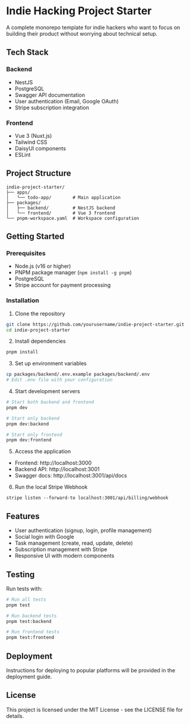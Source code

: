 # Indie Hacking Project Starter

A complete monorepo template for indie hackers who want to focus on building their product without worrying about technical setup.

## Tech Stack

### Backend
- NestJS
- PostgreSQL
- Swagger API documentation
- User authentication (Email, Google OAuth)
- Stripe subscription integration

### Frontend
- Vue 3 (Nuxt.js)
- Tailwind CSS
- DaisyUI components
- ESLint

## Project Structure

```
indie-project-starter/
├── apps/
│   └── todo-app/        # Main application
├── packages/
│   ├── backend/         # NestJS backend
│   └── frontend/        # Vue 3 frontend
└── pnpm-workspace.yaml  # Workspace configuration
```

## Getting Started

### Prerequisites

- Node.js (v16 or higher)
- PNPM package manager (`npm install -g pnpm`)
- PostgreSQL
- Stripe account for payment processing

### Installation

1. Clone the repository
```bash
git clone https://github.com/yourusername/indie-project-starter.git
cd indie-project-starter
```

2. Install dependencies
```bash
pnpm install
```

3. Set up environment variables
```bash
cp packages/backend/.env.example packages/backend/.env
# Edit .env file with your configuration
```

4. Start development servers
```bash
# Start both backend and frontend
pnpm dev

# Start only backend
pnpm dev:backend

# Start only frontend
pnpm dev:frontend
```

5. Access the application
- Frontend: http://localhost:3000
- Backend API: http://localhost:3001
- Swagger docs: http://localhost:3001/api/docs

6. Run the local Stripe Webhook
```
stripe listen --forward-to localhost:3001/api/billing/webhook
```

## Features

- User authentication (signup, login, profile management)
- Social login with Google
- Task management (create, read, update, delete)
- Subscription management with Stripe
- Responsive UI with modern components

## Testing

Run tests with:

```bash
# Run all tests
pnpm test

# Run backend tests
pnpm test:backend

# Run frontend tests
pnpm test:frontend
```

## Deployment

Instructions for deploying to popular platforms will be provided in the deployment guide.

## License

This project is licensed under the MIT License - see the LICENSE file for details.
